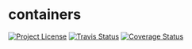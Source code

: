 # containers
[![Project License][licence_icon]][licence_link]
[![Travis Status][travis_icon]][travis_link]
[![Coverage Status][coverage_icon]][coverage_link]


[licence_icon]: https://img.shields.io/github/license/NoamShaish/containers.svg
[licence_link]: http://www.apache.org/licenses/

[travis_icon]: https://travis-ci.com/NoamShaish/containers.svg?branch=master
[travis_link]: https://travis-ci.com/NoamShaish/containers

[coverage_icon]: https://coveralls.io/repos/github/NoamShaish/containers/badge.svg?branch=master
[coverage_link]: https://coveralls.io/github/NoamShaish/containers?branch=master
